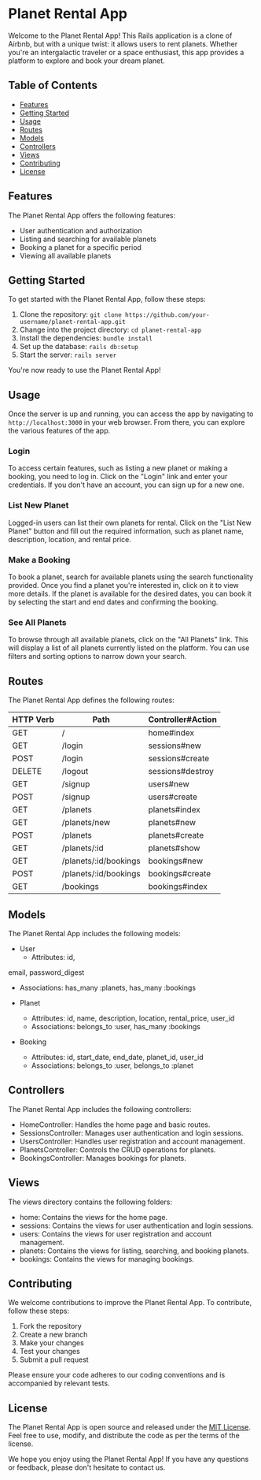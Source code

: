 # Planet Rental App

Welcome to the Planet Rental App! This Rails application is a clone of Airbnb, but with a unique twist: it allows users to rent planets. Whether you're an intergalactic traveler or a space enthusiast, this app provides a platform to explore and book your dream planet.

## Table of Contents

- [Features](#features)
- [Getting Started](#getting-started)
- [Usage](#usage)
- [Routes](#routes)
- [Models](#models)
- [Controllers](#controllers)
- [Views](#views)
- [Contributing](#contributing)
- [License](#license)

## Features

The Planet Rental App offers the following features:

- User authentication and authorization
- Listing and searching for available planets
- Booking a planet for a specific period
- Viewing all available planets

## Getting Started

To get started with the Planet Rental App, follow these steps:

1. Clone the repository: `git clone https://github.com/your-username/planet-rental-app.git`
2. Change into the project directory: `cd planet-rental-app`
3. Install the dependencies: `bundle install`
4. Set up the database: `rails db:setup`
5. Start the server: `rails server`

You're now ready to use the Planet Rental App!

## Usage

Once the server is up and running, you can access the app by navigating to `http://localhost:3000` in your web browser. From there, you can explore the various features of the app.

### Login

To access certain features, such as listing a new planet or making a booking, you need to log in. Click on the "Login" link and enter your credentials. If you don't have an account, you can sign up for a new one.

### List New Planet

Logged-in users can list their own planets for rental. Click on the "List New Planet" button and fill out the required information, such as planet name, description, location, and rental price.

### Make a Booking

To book a planet, search for available planets using the search functionality provided. Once you find a planet you're interested in, click on it to view more details. If the planet is available for the desired dates, you can book it by selecting the start and end dates and confirming the booking.

### See All Planets

To browse through all available planets, click on the "All Planets" link. This will display a list of all planets currently listed on the platform. You can use filters and sorting options to narrow down your search.

## Routes

The Planet Rental App defines the following routes:

| HTTP Verb | Path                   | Controller#Action     |
|-----------|------------------------|-----------------------|
| GET       | /                      | home#index            |
| GET       | /login                 | sessions#new          |
| POST      | /login                 | sessions#create       |
| DELETE    | /logout                | sessions#destroy      |
| GET       | /signup                | users#new             |
| POST      | /signup                | users#create          |
| GET       | /planets               | planets#index         |
| GET       | /planets/new           | planets#new           |
| POST      | /planets               | planets#create        |
| GET       | /planets/:id           | planets#show          |
| GET       | /planets/:id/bookings  | bookings#new          |
| POST      | /planets/:id/bookings  | bookings#create       |
| GET       | /bookings              | bookings#index        |

## Models

The Planet Rental App includes the following models:

- User
  - Attributes: id,

 email, password_digest
  - Associations: has_many :planets, has_many :bookings

- Planet
  - Attributes: id, name, description, location, rental_price, user_id
  - Associations: belongs_to :user, has_many :bookings

- Booking
  - Attributes: id, start_date, end_date, planet_id, user_id
  - Associations: belongs_to :user, belongs_to :planet

## Controllers

The Planet Rental App includes the following controllers:

- HomeController: Handles the home page and basic routes.
- SessionsController: Manages user authentication and login sessions.
- UsersController: Handles user registration and account management.
- PlanetsController: Controls the CRUD operations for planets.
- BookingsController: Manages bookings for planets.

## Views

The views directory contains the following folders:

- home: Contains the views for the home page.
- sessions: Contains the views for user authentication and login sessions.
- users: Contains the views for user registration and account management.
- planets: Contains the views for listing, searching, and booking planets.
- bookings: Contains the views for managing bookings.

## Contributing

We welcome contributions to improve the Planet Rental App. To contribute, follow these steps:

1. Fork the repository
2. Create a new branch
3. Make your changes
4. Test your changes
5. Submit a pull request

Please ensure your code adheres to our coding conventions and is accompanied by relevant tests.

## License

The Planet Rental App is open source and released under the [MIT License](LICENSE). Feel free to use, modify, and distribute the code as per the terms of the license.

We hope you enjoy using the Planet Rental App! If you have any questions or feedback, please don't hesitate to contact us.
